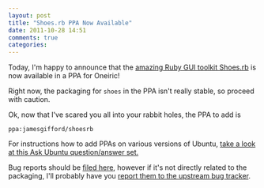 ```yaml
---
layout: post
title: "Shoes.rb PPA Now Available"
date: 2011-10-28 14:51
comments: true
categories: 
---
```


Today, I'm happy to announce that the [amazing Ruby GUI toolkit Shoes.rb](http://shoesrb.com) is now available in a PPA for Oneiric!

Right now, the packaging for `shoes` in the PPA isn't really stable, so proceed with caution.

Ok, now that I've scared you all into your rabbit holes, the PPA to add is 

`ppa:jamesgifford/shoesrb`

For instructions how to add PPAs on various versions of Ubuntu, [take a look at this Ask Ubuntu question/answer set.](http://askubuntu.com/q/4983/6005)

Bug reports should be [filed here](https://bugs.launchpad.net/shoes/+filebug), however if it's not directly related to the packaging, I'll probably have you [report them to the upstream bug tracker](https://github.com/shoes/shoes/issues).
